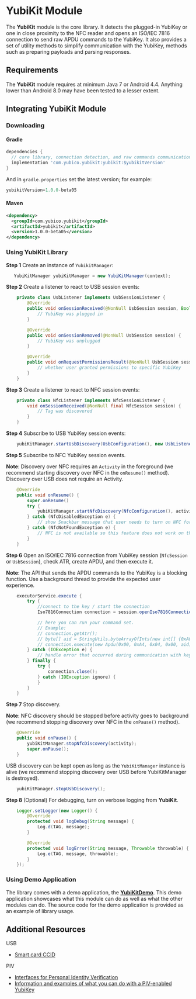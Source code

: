 # YubiKit Module
The **YubiKit** module is the core library. It detects the plugged-in YubiKey or one in close proximity to the NFC reader and opens an ISO/IEC 7816 connection to send raw APDU commands to the YubiKey. It also provides a set of utility methods to simplify communication with the YubiKey, methods such as preparing payloads and parsing responses.

## Requirements
The **YubiKit** module requires at minimum Java 7 or Android 4.4. Anything lower than Android 8.0 may have been tested to a lesser extent.

## Integrating YubiKit Module <a name="integration_steps"></a>
### Downloading
#### Gradle

```gradle
dependencies {
  // core library, connection detection, and raw commands communication with yubikey
  implementation 'com.yubico.yubikit:yubikit:$yubikitVersion'
}
```

And in `gradle.properties` set the latest version; for example:
```gradle
yubikitVersion=1.0.0-beta05
```

#### Maven

```xml
<dependency>
  <groupId>com.yubico.yubikit</groupId>
  <artifactId>yubikit</artifactId>
  <version>1.0.0-beta05</version>
</dependency>
```


### Using YubiKit Library <a name="using_lib"></a>

**Step 1** Create an instance of `YubikitManager`:
```java
   YubiKitManager yubiKitManager = new YubiKitManager(context);
```

**Step 2** Create a listener to react to USB session events:
```java
    private class UsbListener implements UsbSessionListener {
        @Override
        public void onSessionReceived(@NonNull UsbSession session, Boolean hasPermissions) {
            // YubiKey was plugged in
        }

        @Override
        public void onSessionRemoved(@NonNull UsbSession session) {
            // YubiKey was unplugged
        }

        @Override
        public void onRequestPermissionsResult(@NonNull UsbSession session, Boolean isGranted) {
            // whether user granted permissions to specific YubiKey
        }
    }
```
**Step 3** Create a listener to react to NFC session events:
```java
    private class NfcListener implements NfcSessionListener {
        void onSessionReceived(@NonNull final NfcSession session) {
            // Tag was discovered
        }
    }
```
**Step 4** Subscribe to USB YubiKey session events:
```java
    yubiKitManager.startUsbDiscovery(UsbConfiguration(), new UsbListener());
```
**Step 5** Subscribe to NFC YubiKey session events.

**Note**: Discovery over NFC requires an `Activity` in the foreground (we recommend starting discovery over NFC in the `onResume()` method). Discovery over USB does not require an Activity.

```java
    @Override
    public void onResume() {
        super.onResume()
        try {
            yubiKitManager.startNfcDiscovery(NfcConfiguration(), activity, new NfcListener);
        } catch (NfcDisabledException e) {
            // show Snackbar message that user needs to turn on NFC for this feature
        } catch (NfcNotFoundException e) {
            // NFC is not available so this feature does not work on this device
        }
    }
```
**Step 6** Open an ISO/IEC 7816 connection from YubiKey session (`NfcSession` or `UsbSession`), check ATR, create APDU, and then execute it.

**Note**: The API that sends the APDU commands to the YubiKey is a blocking function. Use a background thread to provide the expected user experience.

```java
    executorService.execute {
        try {
            //connect to the key / start the connection
            Iso7816Connection connection = session.openIso7816Connection();

            // here you can run your command set.
            // Example:
            // connection.getAtr();
            // byte[] aid = StringUtils.byteArrayOfInts(new int[] {0xA0, 0x00, 0x00, 0x03, 0x08});
            // connection.execute(new Apdu(0x00, 0xA4, 0x04, 0x00, aid)));
        } catch (IOException e) {
            // handle error that occurred during communication with key
        } finally {
            try {
                connection.close();
            } catch (IOException ignore) {
            }
        }
    }
```
**Step 7** Stop discovery.

**Note**: NFC discovery should be stopped before activity goes to background (we recommend stopping discovery over NFC in the `onPause()` method).

```java
    @Override
    public void onPause() {
        yubiKitManager.stopNfcDiscovery(activity);
        super.onPause();
    }
```

USB discovery can be kept open as long as the `YubiKitManager` instance is alive (we recommend stopping discovery over USB before YubiKitManager is destroyed).

```java
    yubiKitManager.stopUsbDiscovery();
```
**Step 8** (Optional) For debugging, turn on verbose logging from **YubiKit**.
```java
    Logger.setLogger(new Logger() {
        @Override
        protected void logDebug(String message) {
            Log.d(TAG, message);
        }

        @Override
        protected void logError(String message, Throwable throwable) {
            Log.e(TAG, message, throwable);
        }
    });
```

### Using Demo Application <a name="using_demo"></a>
The library comes with a demo application, the [**YubiKitDemo**](./YubikitDemo).
This demo application showcases what this module can do as well as what the other
modules can do.
The source code for the demo application is provided as an example of library
usage.

## Additional Resources <a name="additional_resources"></a>
USB
- [Smart card CCID](https://www.usb.org/sites/default/files/DWG_Smart-Card_CCID_Rev110.pdf)

PIV
- [Interfaces for Personal Identity Verification](https://nvlpubs.nist.gov/nistpubs/SpecialPublications/NIST.SP.800-73-4.pdf)
- [Information and examples of what you can do with a PIV-enabled YubiKey](https://developers.yubico.com/PIV/)

